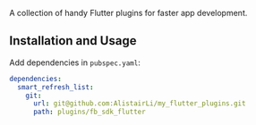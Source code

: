 A collection of handy Flutter plugins for faster app development.


## Installation and Usage

Add dependencies in `pubspec.yaml`:

```yaml
dependencies:
  smart_refresh_list:
    git:
      url: git@github.com:AlistairLi/my_flutter_plugins.git
      path: plugins/fb_sdk_flutter
```

